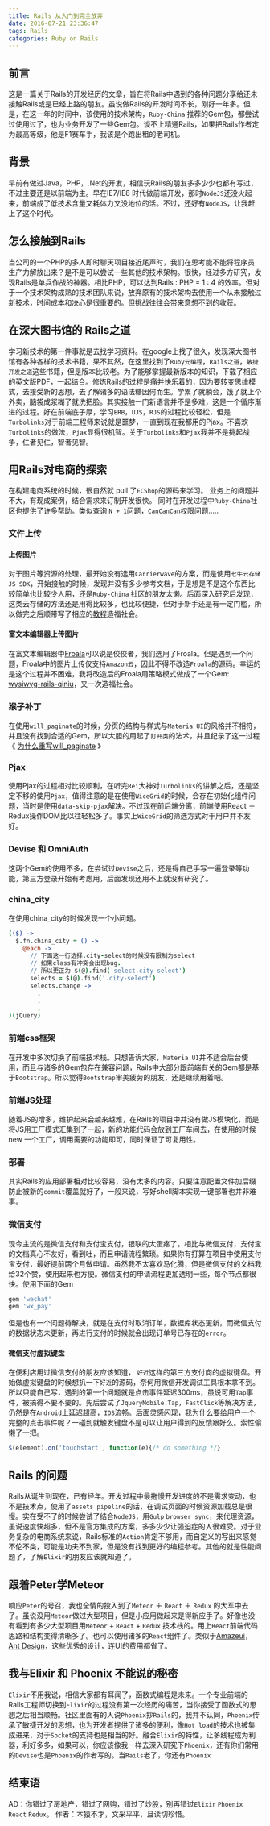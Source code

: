 ```yaml
---
title: Rails 从入门到完全放弃
date: 2016-07-21 23:36:47
tags: Rails
categories: Ruby on Rails
---
```


## 前言
这是一篇关于Rails的开发经历的文章，旨在将Rails中遇到的各种问题分享给还未接触Rails或是已经上路的朋友。虽说做Rails的开发时间不长，刚好一年多。但是，在这一年的时间中，该使用的技术架构，`Ruby-China` 推荐的Gem包，都尝试过使用过了，也为业务开发了一些Gem包。谈不上精通Rails，如果把Rails作者定为最高等级，他是F1赛车手，我该是个跑出租的老司机。
<!-- more -->
## 背景
早前有做过Java，PHP，.Net的开发，相信玩Rails的朋友多多少少也都有写过，不过主要还是以前端为主。早在IE7/IE8 时代做前端开发，那时`NodeJS`还没火起来，前端成了低技术含量又耗体力又没地位的活。不过，还好有`NodeJS`，让我赶上了这个时代。

## 怎么接触到Rails
当公司的一个PHP的多人即时聊天项目接近尾声时，我们在思考能不能将程序员生产力解放出来？是不是可以尝试一些其他的技术架构。很快，经过多方研究，发现Rails是单兵作战的神器。相比PHP，可以达到Rails : PHP = 1 : 4 的效率。但对于一个技术架构成熟的技术团队来说，放弃原有的技术架构去使用一个从未接触过新技术，时间成本和决心是很重要的。但挑战往往会带来意想不到的收获。

## 在深大图书馆的 Rails之道
学习新技术的第一件事就是去找学习资料。在google上找了很久，发现深大图书馆有各种各样的技术书籍，果不其然，在这里找到了`Ruby元编程`，`Rails之道`，`敏捷开发之道`这些书籍，但是版本比较老。为了能够掌握最新版本的知识，下载了相应的英文版PDF，一起结合。修炼Rails的过程是痛并快乐着的，因为要转变思维模式，去接受新的思想，去了解诸多的语法糖因何而生。学累了就躺会，饿了就上个外卖，脑袋成浆糊了就洗把脸。其实接触一门新语言并不是多难，这是一个循序渐进的过程。好在前端底子厚，学习`ERB`，`UJS`，`RJS`的过程比较轻松，但是`Turbolinks`对于前端工程师来说就是噩梦，一直到现在我都用的Pjax。不喜欢`Turbolinks`的做法，`Pjax`显得很机智。关于`Turbolinks`和`Pjax`我并不是挑起战争，仁者见仁，智者见智。

## 用Rails对电商的探索
在构建电商系统的时候，很自然就 pull 了`ECShop`的源码来学习。
业务上的问题并不大，有现成案例，结合需求来订制开发很快。
同时在开发过程中`Ruby-China`社区也提供了许多帮助。类似查询 `N + 1`问题，`CanCanCan`权限问题.....
### 文件上传
#### 上传图片
对于图片等资源的处理，最开始没有选用`Carrierwave`的方案，而是使用`七牛云存储JS SDK`，开始接触的时候，发现并没有多少参考文档，于是想是不是这个东西比较简单也比较少人用，还是`Ruby-China` 社区的朋友太懒。后面深入研究后发现，这类云存储的方法还是用得比较多，也比较便捷，但对于新手还是有一定门槛，所以做完之后顺带写了相应的[教程](https://ruby-china.org/topics/29010)造福社会。

#### 富文本编辑器上传图片
在富文本编辑器中[Froala](https://www.froala.com/wysiwyg-editor)可以说是佼佼者，我们选用了Froala。但是遇到一个问题，Froala中的图片上传仅支持`Amazon云`，因此不得不改造`Froala`的源码。幸运的是这个过程并不困难，我将改造后的Froala用策略模式做成了一个Gem: [wysiwyg-rails-qiniu](https://github.com/tkvern/wysiwyg-rails-qiniu)，又一次造福社会。

### 猴子补丁
在使用`will_paginate`的时候，分页的结构与样式与`Materia UI`的风格并不相符，并且没有找到合适的Gem，所以大胆的用起了`打开类`的法术，并且纪录了这一过程《 [为什么重写will_paginate](https://tkvern.com/20160507/%E5%85%83%E7%BC%96%E7%A8%8B%E4%B9%8B%E9%87%8D%E5%86%99will-paginate/) 》

### Pjax
使用Pjax的过程相对比较顺利，在听完`Rei`大神对`Turbolinks`的讲解之后，还是坚定不移的使用`Pjax`，值得注意的是在使用`WiceGrid`的时候，会存在初始化组件问题，当时是使用`data-skip-pjax`解决。不过现在前后端分离，前端使用React ＋ Redux操作DOM比以往轻松多了。事实上`WiceGrid`的筛选方式对于用户并不友好。

### Devise 和 OmniAuth
这两个Gem的使用不多，在尝试过`Devise`之后，还是得自己手写一遍登录等功能，第三方登录开始有考虑用，后面发现还用不上就没有研究了。

### china_city
在使用china_city的时候发现一个小问题。
```coffee
(($) ->
  $.fn.china_city = () ->
    @each ->
      // 下面这一行选择.city-select的时候没有限制为select
      // 如果class有冲突会出现bug.
      // 所以更正为 $(@).find('select.city-select')
      selects = $(@).find('.city-select')
      selects.change ->
        .
        .
        .
)(jQuery)
```

### 前端css框架
在开发中多次切换了前端技术栈。只想告诉大家，`Materia UI`并不适合后台使用，而且与诸多的Gem包存在兼容问题，Rails中大部分跟前端有关的Gem都是基于`Bootstrap`。所以觉得`Bootstrap`审美疲劳的朋友，还是继续用着吧。

### 前端JS处理
随着JS的增多，维护起来会越来越难，在Rails的项目中并没有做JS模块化，而是将JS用工厂模式汇集到了一起，新的功能代码会放到工厂车间去，在使用的时候 new 一个工厂，调用需要的功能即可，同时保证了可复用性。


### 部署
其实Rails的应用部署相对比较容易，没有太多的内容。只要注意配置文件加后缀防止被新的`commit`覆盖就好了，一般来说，写好shell脚本实现一键部署也并非难事。

### 微信支付
现今主流的是微信支付和支付宝支付，银联的太蛋疼了。相比与微信支付，支付宝的文档真心不友好，看到吐，而且申请流程繁琐。如果你有打算在项目中使用支付宝支付，最好提前两个月做申请。虽然我不太喜欢马化腾，但是微信支付的文档我给32个赞，使用起来也方便。微信支付的申请流程更加透明一些，每个节点都很快。使用下面的Gem
```ruby
gem 'wechat'
gem 'wx_pay'
```
但是也有一个问题待解决，就是在支付时取消订单，数据库状态更新，而微信支付的数据状态未更新，再进行支付的时候就会出现订单号已存在的`error`。
#### 微信支付虚拟键盘
在便利店用过微信支付的朋友应该知道， `好近`这样的第三方支付商的虚拟键盘。开始做虚拟键盘的时候想扒一下`好近`的源码，奈何用微信开发调试工具根本拿不到。所以只能自己写，遇到的第一个问题就是点击事件延迟300ms，虽说可用`Tap`事件，被搞得不要不要的。先后尝试了`JqueryMobile.Tap`，`FastClick`等解决方法，仍然是在`Android`上延迟超高，`IOS`流畅。后面灵感闪现，我为什么要给用户一个完整的点击事件呢？一碰到就触发键盘不是可以让用户得到的反馈跟好么。索性偷懒了一把。
```js
$(element).on('touchstart', function(e){/* do something */}
```

## Rails 的问题
Rails从诞生到现在，已有经年。开发过程中最拖慢开发进度的不是需求变动，也不是技术点，使用了`assets pipeline`的话，在调试页面的时候资源加载总是很慢。实在受不了的时候尝试了结合`NodeJS`，用`Gulp` `browser sync`，来代理资源，虽说速度快超多，但不是官方集成的方案，多多少少让强迫症的人很难受。对于业务复杂的电商系统来说，Rails标准的`Action`肯定不够用，而自定义的写出来感觉不伦不类，可能是功夫不到家，但是没有找到更好的编程参考。其他的就是性能问题了，了解`Elixir`的朋友应该就知道了。

## 跟着Peter学Meteor
响应`Peter`的号召，我也全情的投入到了`Meteor` ＋ `React` ＋ `Redux` 的大军中去了。虽说没用`Meteor`做过大型项目，但是小应用做起来是得新应手了。好像也没有看到有多少大型项目用`Meteor` + `React` + `Redux` 技术栈的。用上`React`前端代码思路和结构变得清晰多了。也可以使用诸多的`React`组件了。类似于[Amazeui](http://amazeui.org/)，[Ant Design](http://ant.design/)，这些优秀的设计，连UI的费用都省了。

## 我与Elixir 和 Phoenix 不能说的秘密
`Elixir`不用我说，相信大家都有耳闻了，函数式编程是未来。一个专业前端的Rails工程师切换到`Elixir`的过程没有第一次经历的痛苦，当你接受了函数式的思想之后相当顺畅。社区里面有的人说`Phoenix`抄`Rails`的，我并不认同，`Phoenix`传承了敏捷开发的思想，也为开发者提供了诸多的便利，像`Hot load`的技术也被集成进来，对于`Socket`的支持也是相当的好。融合`Elixir`的特性，让多线程成为利器，利好多多，如果可以，你应该像我一样去深入研究下`Phoenix`，还有你们常用的`Devise`也是`Phoenix`的作者写的。当`Rails`老了，你还有`Phoenix`

## 结束语
AD：你错过了房地产，错过了网购，错过了炒股，别再错过`Elixir` `Phoenix` `React` `Redux`。
作者：本猿不才，文采平平，且读切珍惜。
